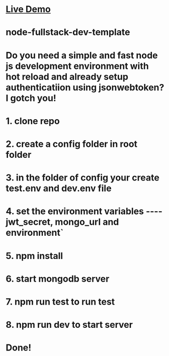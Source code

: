 # [Live Demo](https://kf-node-auth.herokuapp.com/)

# node-fullstack-dev-template
# Do you need a simple and fast node js development environment with hot reload and already setup authenticatiion using jsonwebtoken? I gotch you!

# 1. clone repo
# 2. create a config folder in root folder
# 3. in the folder of config your create test.env and dev.env file
# 4. set the environment variables  ---- jwt_secret, mongo_url and environment`
# 5. npm install
# 6. start mongodb server
# 7. npm run test to run test
# 8. npm  run dev to start server
# Done!



